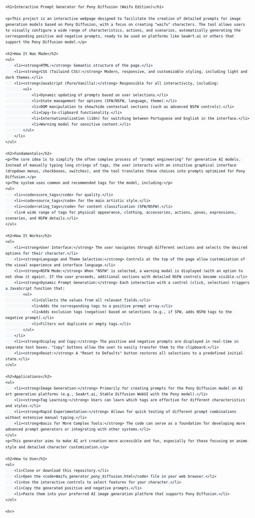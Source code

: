 <!DOCTYPE html>
<html lang="en">
<head>
    <meta charset="UTF-8">
    <meta name="viewport" content="width=device-width, initial-scale=1.0">
    <title>Interactive Prompt Generator for Pony Diffusion (Waifu Edition) - README</title>
    <style>
        body {
            font-family: sans-serif;
            line-height: 1.6;
            margin: 20px;
            max-width: 800px;
            margin-left: auto;
            margin-right: auto;
        }
        h1, h2 {
            border-bottom: 1px solid #eaecef;
            padding-bottom: 0.3em;
        }
        h1 { font-size: 2em; }
        h2 { font-size: 1.5em; }
        ul { padding-left: 20px; }
        li { margin-bottom: 0.5em; }
        code {
            font-family: monospace;
            background-color: #f6f8fa;
            padding: 0.2em 0.4em;
            margin: 0;
            font-size: 85%;
            border-radius: 3px;
        }
        p { margin-bottom: 1em; }
    </style>
</head>
<body>

    <h1>Interactive Prompt Generator for Pony Diffusion (Waifu Edition)</h1>

    <p>This project is an interactive webpage designed to facilitate the creation of detailed prompts for image generation models based on Pony Diffusion, with a focus on creating "waifu" characters. The tool allows users to visually configure a wide range of characteristics, actions, and scenarios, automatically generating the corresponding positive and negative prompts, ready to be used on platforms like SeaArt.ai or others that support the Pony Diffusion model.</p>

    <h2>How It Was Made</h2>
    <ul>
        <li><strong>HTML:</strong> Semantic structure of the page.</li>
        <li><strong>CSS (Tailwind CSS):</strong> Modern, responsive, and customizable styling, including light and dark themes.</li>
        <li><strong>JavaScript (Pure/Vanilla):</strong> Responsible for all interactivity, including:
            <ul>
                <li>Dynamic updating of prompts based on user selections.</li>
                <li>State management for options (SFW/NSFW, language, theme).</li>
                <li>DOM manipulation to show/hide contextual sections (such as advanced NSFW controls).</li>
                <li>Copy-to-clipboard functionality.</li>
                <li>Internationalization (i18n) for switching between Portuguese and English in the interface.</li>
                <li>Warning modal for sensitive content.</li>
            </ul>
        </li>
    </ul>

    <h2>Fundamentals</h2>
    <p>The core idea is to simplify the often complex process of "prompt engineering" for generative AI models. Instead of manually typing long strings of tags, the user interacts with an intuitive graphical interface (dropdown menus, checkboxes, switches), and the tool translates these choices into prompts optimized for Pony Diffusion.</p>
    <p>The system uses common and recommended tags for the model, including:</p>
    <ul>
        <li><code>score_tags</code> for quality.</li>
        <li><code>source_tags</code> for the main artistic style.</li>
        <li><code>rating_tags</code> for content classification (SFW/NSFW).</li>
        <li>A wide range of tags for physical appearance, clothing, accessories, actions, poses, expressions, scenarios, and NSFW details.</li>
    </ul>

    <h2>How It Works</h2>
    <ol>
        <li><strong>User Interface:</strong> The user navigates through different sections and selects the desired options for their character.</li>
        <li><strong>Language and Theme Selection:</strong> Controls at the top of the page allow customization of the visual experience and interface language.</li>
        <li><strong>NSFW Mode:</strong> When "NSFW" is selected, a warning modal is displayed (with an option to not show it again). If the user proceeds, additional sections with detailed NSFW controls become visible.</li>
        <li><strong>Dynamic Prompt Generation:</strong> Each interaction with a control (click, selection) triggers a JavaScript function that:
            <ul>
                <li>Collects the values from all relevant fields.</li>
                <li>Adds the corresponding tags to a positive prompt array.</li>
                <li>Adds exclusion tags (negative) based on selections (e.g., if SFW, adds NSFW tags to the negative prompt).</li>
                <li>Filters out duplicate or empty tags.</li>
            </ul>
        </li>
        <li><strong>Display and Copy:</strong> The positive and negative prompts are displayed in real-time in separate text boxes. "Copy" buttons allow the user to easily transfer them to the clipboard.</li>
        <li><strong>Reset:</strong> A "Reset to Defaults" button restores all selections to a predefined initial state.</li>
    </ol>

    <h2>Applications</h2>
    <ul>
        <li><strong>Image Generation:</strong> Primarily for creating prompts for the Pony Diffusion model on AI art generation platforms (e.g., SeaArt.ai, Stable Diffusion WebUI with the Pony model).</li>
        <li><strong>Tag Learning:</strong> Users can learn which tags are effective for different characteristics and styles.</li>
        <li><strong>Rapid Experimentation:</strong> Allows for quick testing of different prompt combinations without extensive manual typing.</li>
        <li><strong>Basis for More Complex Tools:</strong> The code can serve as a foundation for developing more advanced prompt generators or integrating with other systems.</li>
    </ul>
    <p>This generator aims to make AI art creation more accessible and fun, especially for those focusing on anime style and detailed character customization.</p>

    <h2>How to Use</h2>
    <ol>
        <li>Clone or download this repository.</li>
        <li>Open the <code>Waifu_generator_pony_diffusion.html</code> file in your web browser.</li>
        <li>Use the interactive controls to select features for your character.</li>
        <li>Copy the generated positive and negative prompts.</li>
        <li>Paste them into your preferred AI image generation platform that supports Pony Diffusion.</li>
    </ol>

    <hr>

</body>
</html>
